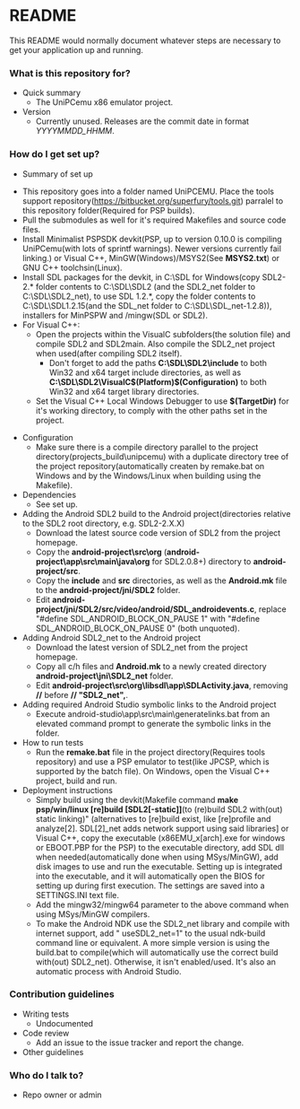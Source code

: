 # README #

This README would normally document whatever steps are necessary to get your application up and running.

### What is this repository for? ###

* Quick summary
	- The UniPCemu x86 emulator project.
* Version
	- Currently unused. Releases are the commit date in format *YYYYMMDD_HHMM*.

### How do I get set up? ###

* Summary of set up
- This repository goes into a folder named UniPCEMU. Place the tools support repository(https://bitbucket.org/superfury/tools.git) parralel to this repository folder(Required for PSP builds).
- Pull the submodules as well for it's required Makefiles and source code files.
- Install Minimalist PSPSDK devkit(PSP, up to version 0.10.0 is compiling UniPCemu(with lots of sprintf warnings). Newer versions currently fail linking.) or Visual C++, MinGW(Windows)/MSYS2(See **MSYS2.txt**) or GNU C++ toolchsin(Linux).
- Install SDL packages for the devkit, in C:\SDL for Windows(copy SDL2-2.* folder contents to C:\SDL\SDL2 (and the SDL2_net folder to C:\SDL\SDL2_net), to use SDL 1.2.*, copy the folder contents to C:\SDL\SDL1.2.15(and the SDL_net folder to C:\SDL\SDL_net-1.2.8)), installers for MinPSPW and /mingw(SDL or SDL2).
- For Visual C++:
	- Open the projects within the VisualC subfolders(the solution file) and compile SDL2 and SDL2main. Also compile the SDL2_net project when used(after compiling SDL2 itself).
		- Don't forget to add the paths **C:\SDL\SDL2\include** to both Win32 and x64 target include directories, as well as **C:\SDL\SDL2\VisualC\$(Platform)\$(Configuration)** to both Win32 and x64 target library directories.
	- Set the Visual C++ Local Windows Debugger to use **$(TargetDir)** for it's working directory, to comply with the other paths set in the project.

* Configuration
	- Make sure there is a compile directory parallel to the project directory(projects_build\unipcemu) with a duplicate directory tree of the project repository(automatically createn by remake.bat on Windows and by the Windows/Linux when building using the Makefile).
* Dependencies
	- See set up.
* Adding the Android SDL2 build to the Android project(directories relative to the SDL2 root directory, e.g. SDL2-2.X.X)
	- Download the latest source code version of SDL2 from the project homepage. 
	- Copy the **android-project\src\org** (**android-project\app\src\main\java\org** for SDL2.0.8+) directory to **android-project/src**.
	- Copy the **include** and **src** directories, as well as the **Android.mk** file to the **android-project/jni/SDL2** folder.
	- Edit **android-project/jni/SDL2/src/video/android/SDL_androidevents.c**, replace "#define SDL_ANDROID_BLOCK_ON_PAUSE  1" with "#define SDL_ANDROID_BLOCK_ON_PAUSE  0" (both unquoted).
* Adding Android SDL2_net to the Android project
	- Download the latest version of SDL2_net from the project homepage.
	- Copy all c/h files and **Android.mk** to a newly created directory **android-project\jni\SDL2_net** folder.
	- Edit **android-project\src\org\libsdl\app\SDLActivity.java**, removing **//** before **// "SDL2_net",**.
* Adding required Android Studio symbolic links to the Android project
	- Execute android-studio\app\src\main\generatelinks.bat from an elevated command prompt to generate the symbolic links in the folder.
* How to run tests
	- Run the **remake.bat** file in the project directory(Requires tools repository) and use a PSP emulator to test(like JPCSP, which is supported by the batch file). On Windows, open the Visual C++ project, build and run.
* Deployment instructions
	- Simply build using the devkit(Makefile command **make psp/win/linux [re]build [SDL2[-static]]**(to (re)build SDL2 with(out) static linking)" (alternatives to [re]build exist, like [re]profile and analyze[2]. SDL[2]_net adds network support using said libraries] or Visual C++, copy the executable (x86EMU_x[arch].exe for windows or EBOOT.PBP for the PSP) to the executable directory, add SDL dll when needed(automatically done when using MSys/MinGW), add disk images to use and run the executable. Setting up is integrated into the executable, and it will automatically open the BIOS for setting up during first execution. The settings are saved into a SETTINGS.INI text file.
	- Add the mingw32/mingw64 parameter to the above command when using MSys/MinGW compilers.
	- To make the Android NDK use the SDL2_net library and compile with internet support, add " useSDL2_net=1" to the usual ndk-build command line or equivalent. A more simple version is using the build.bat to compile(which will automatically use the correct build with(out) SDL2_net). Otherwise, it isn't enabled/used. It's also an automatic process with Android Studio.

### Contribution guidelines ###

* Writing tests
	- Undocumented
* Code review
	- Add an issue to the issue tracker and report the change.
* Other guidelines

### Who do I talk to? ###

* Repo owner or admin